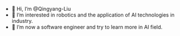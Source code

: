 - 👋 Hi, I’m @Qingyang-Liu
- 👀 I’m interested in robotics and the application of AI technologies in industry.
- 🌱 I’m now a software engineer and try to learn more in AI field.

<!---
Qingyang-Liu/Qingyang-Liu is a ✨ special ✨ repository because its `README.md` (this file) appears on your GitHub profile.
You can click the Preview link to take a look at your changes.
--->
